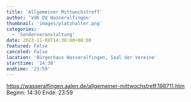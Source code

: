 ```yaml
---
title: 'Allgemeiner Mittwochstreff'
author: 'VdK OV Wasseralfingen'
thumbnail: 'images/platzhalter.png'
categories:
  - 'Sonderveranstaltung'
date: 2023-11-08T14:30:00+00:00
featured: False
canceled: False
location: 'Bürgerhaus Wasseralfingen, Saal der Vereine'
starttime: '14:30'
endtime: '23:59'
---
```

https://wasseralfingen.aalen.de/allgemeiner-mittwochstreff.198711.htm
Beginn: 14:30
 Ende: 23:59